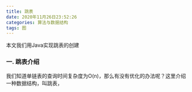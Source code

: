 ```yaml
---
title: 跳表
date: 2020年11月26日23:52:26
categories: 算法与数据结构
tags: 图
---
```


本文我们用Java实现跳表的创建

### 一. 跳表介绍

我们知道单链表的查询时间复杂度为O(n)，那么有没有优化的办法呢？这里介绍一种数据结构，叫跳表，